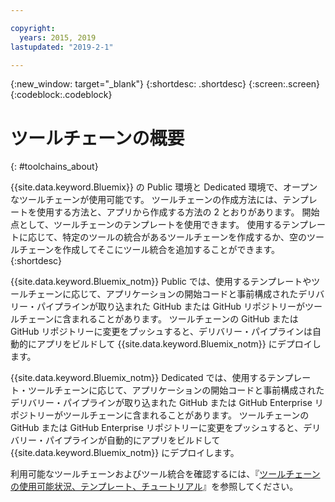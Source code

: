 ```yaml
---

copyright:
  years: 2015, 2019
lastupdated: "2019-2-1"

---
```


{:new_window: target="_blank"}
{:shortdesc: .shortdesc}
{:screen:.screen}
{:codeblock:.codeblock}


# ツールチェーンの概要   
{: #toolchains_about}  

{{site.data.keyword.Bluemix}} の Public 環境と Dedicated 環境で、オープンなツールチェーンが使用可能です。 ツールチェーンの作成方法には、テンプレートを使用する方法と、アプリから作成する方法の 2 とおりがあります。 開始点として、ツールチェーンのテンプレートを使用できます。 使用するテンプレートに応じて、特定のツールの統合があるツールチェーンを作成するか、空のツールチェーンを作成してそこにツール統合を追加することができます。    
{:shortdesc}

{{site.data.keyword.Bluemix_notm}} Public では、使用するテンプレートやツールチェーンに応じて、アプリケーションの開始コードと事前構成されたデリバリー・パイプラインが取り込まれた GitHub または GitHub リポジトリーがツールチェーンに含まれることがあります。 ツールチェーンの GitHub または GitHub リポジトリーに変更をプッシュすると、デリバリー・パイプラインは自動的にアプリをビルドして {{site.data.keyword.Bluemix_notm}} にデプロイします。

{{site.data.keyword.Bluemix_notm}} Dedicated では、使用するテンプレート・ツールチェーンに応じて、アプリケーションの開始コードと事前構成されたデリバリー・パイプラインが取り込まれた GitHub または GitHub Enterprise リポジトリーがツールチェーンに含まれることがあります。 ツールチェーンの GitHub または GitHub Enterprise リポジトリーに変更をプッシュすると、デリバリー・パイプラインが自動的にアプリをビルドして {{site.data.keyword.Bluemix_notm}} にデプロイします。

利用可能なツールチェーンおよびツール統合を確認するには、『[ツールチェーンの使用可能状況、テンプレート、チュートリアル](/docs/services/ContinuousDelivery?topic=ContinuousDelivery-cd_about)』を参照してください。
